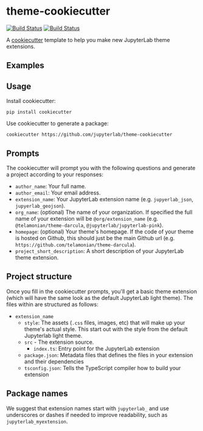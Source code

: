 # theme-cookiecutter

[![Build Status](https://travis-ci.org/jupyterlab/theme-cookiecutter-ts.svg?branch=master)](https://travis-ci.org/jupyterlab/theme-cookiecutter-ts) [![Build Status](https://dev.azure.com/jupyterlab/theme-cookiecutter-ts/_apis/build/status/jupyterlab.theme-cookiecutter-ts?branchName=master)](https://dev.azure.com/jupyterlab/theme-cookiecutter-ts/_build/latest?definitionId=1&branchName=master)


A [cookiecutter](https://github.com/audreyr/cookiecutter) template to help you make new JupyterLab theme extensions.

## Examples

## Usage

Install cookiecutter:

```
pip install cookiecutter
```

Use cookiecutter to generate a package:

```
cookiecutter https://github.com/jupyterlab/theme-cookiecutter
```

## Prompts

The cookiecutter will prompt you with the following questions and generate a project according to your responses:
  
* `author_name`: Your full name.
* `author_email`: Your email address.
* `extension_name`: Your JupyterLab extension name (e.g. `jupyerlab_json`, `jupyerlab_geojson`).
* `org_name`: (optional) The name of your organization. If specified the full name of your extension will be `@org/extension_name` (e.g. `@telamonian/theme-darcula`, `@jupyterlab/jupyterlab-pink`).
* `homepage`: (optional) Your theme's homepage. If the code of your theme is hosted on Github, this should just be the main Github url (e.g. `https://github.com/telamonian/theme-darcula`).
* `project_short_description`: A short description of your JupyterLab theme extension.

## Project structure

Once you fill in the cookiecutter prompts, you'll get a basic theme extension (which will have the same look as the default JupyterLab light theme). The files within are structured as follows:

* `extension_name`
    * `style`: The assets (`.css` files, images, etc) that will make up your theme's actual style. This start out with the style from the default Jupyterlab light theme.
    * `src` - The extension source.
        * `index.ts`: Entry point for the JupyterLab extension
    * `package.json`: Metadata files that defines the files in your extension and their dependencies
    * `tsconfig.json`: Tells the TypeScript compiler how to build your extension

## Package names  

We suggest that extension names start with `jupyterlab_` and use underscores or dashes if needed to improve readability, such as `jupyterlab_myextension`.
